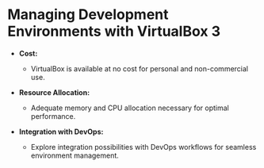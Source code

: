 # Managing Development Environments with VirtualBox 3

- **Cost:**
  - VirtualBox is available at no cost for personal and non-commercial use.
- **Resource Allocation:**
  - Adequate memory and CPU allocation necessary for optimal performance.

- **Integration with DevOps:**
  - Explore integration possibilities with DevOps workflows for seamless environment management.

